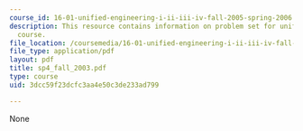 ```yaml
---
course_id: 16-01-unified-engineering-i-ii-iii-iv-fall-2005-spring-2006
description: This resource contains information on problem set for unified engineering
  course.
file_location: /coursemedia/16-01-unified-engineering-i-ii-iii-iv-fall-2005-spring-2006/3dcc59f23dcfc3aa4e50c3de233ad799_sp4_fall_2003.pdf
file_type: application/pdf
layout: pdf
title: sp4_fall_2003.pdf
type: course
uid: 3dcc59f23dcfc3aa4e50c3de233ad799

---
```

None